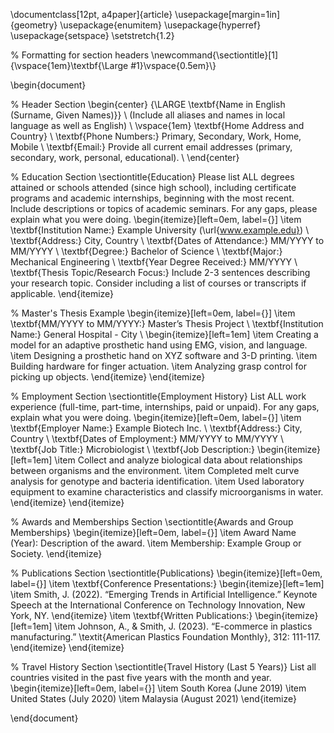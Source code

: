\documentclass[12pt, a4paper]{article}
\usepackage[margin=1in]{geometry}
\usepackage{enumitem}
\usepackage{hyperref}
\usepackage{setspace}
\setstretch{1.2}

% Formatting for section headers
\newcommand{\sectiontitle}[1]{\vspace{1em}\textbf{\Large #1}\vspace{0.5em}\\}

\begin{document}

% Header Section
\begin{center}
    {\LARGE \textbf{Name in English (Surname, Given Names)}} \\
    (Include all aliases and names in local language as well as English) \\
    \vspace{1em}
    \textbf{Home Address and Country} \\
    \textbf{Phone Numbers:} Primary, Secondary, Work, Home, Mobile \\
    \textbf{Email:} Provide all current email addresses (primary, secondary, work, personal, educational). \\
\end{center}

% Education Section
\sectiontitle{Education}
Please list ALL degrees attained or schools attended (since high school), including certificate programs and academic internships, beginning with the most recent. Include descriptions or topics of academic seminars. For any gaps, please explain what you were doing.
\begin{itemize}[left=0em, label={}]
    \item \textbf{Institution Name:} Example University (\url{www.example.edu}) \\
          \textbf{Address:} City, Country \\
          \textbf{Dates of Attendance:} MM/YYYY to MM/YYYY \\
          \textbf{Degree:} Bachelor of Science \\
          \textbf{Major:} Mechanical Engineering \\
          \textbf{Year Degree Received:} MM/YYYY \\
          \textbf{Thesis Topic/Research Focus:} Include 2-3 sentences describing your research topic. Consider including a list of courses or transcripts if applicable.
\end{itemize}

% Master's Thesis Example
\begin{itemize}[left=0em, label={}]
    \item \textbf{MM/YYYY to MM/YYYY:} Master’s Thesis Project \\
          \textbf{Institution Name:} General Hospital - City \\
          \begin{itemize}[left=1em]
              \item Creating a model for an adaptive prosthetic hand using EMG, vision, and language.
              \item Designing a prosthetic hand on XYZ software and 3-D printing.
              \item Building hardware for finger actuation.
              \item Analyzing grasp control for picking up objects.
          \end{itemize}
\end{itemize}

% Employment Section
\sectiontitle{Employment History}
List ALL work experience (full-time, part-time, internships, paid or unpaid). For any gaps, explain what you were doing.
\begin{itemize}[left=0em, label={}]
    \item \textbf{Employer Name:} Example Biotech Inc. \\
          \textbf{Address:} City, Country \\
          \textbf{Dates of Employment:} MM/YYYY to MM/YYYY \\
          \textbf{Job Title:} Microbiologist \\
          \textbf{Job Description:}
          \begin{itemize}[left=1em]
              \item Collect and analyze biological data about relationships between organisms and the environment.
              \item Completed melt curve analysis for genotype and bacteria identification.
              \item Used laboratory equipment to examine characteristics and classify microorganisms in water.
          \end{itemize}
\end{itemize}

% Awards and Memberships Section
\sectiontitle{Awards and Group Memberships}
\begin{itemize}[left=0em, label={}]
    \item Award Name (Year): Description of the award.
    \item Membership: Example Group or Society.
\end{itemize}

% Publications Section
\sectiontitle{Publications}
\begin{itemize}[left=0em, label={}]
    \item \textbf{Conference Presentations:}
          \begin{itemize}[left=1em]
              \item Smith, J. (2022). “Emerging Trends in Artificial Intelligence.” Keynote Speech at the International Conference on Technology Innovation, New York, NY.
          \end{itemize}
    \item \textbf{Written Publications:}
          \begin{itemize}[left=1em]
              \item Johnson, A., \& Smith, J. (2023). “E-commerce in plastics manufacturing.” \textit{American Plastics Foundation Monthly}, 312: 111-117.
          \end{itemize}
\end{itemize}

% Travel History Section
\sectiontitle{Travel History (Last 5 Years)}
List all countries visited in the past five years with the month and year.
\begin{itemize}[left=0em, label={}]
    \item South Korea (June 2019)
    \item United States (July 2020)
    \item Malaysia (August 2021)
\end{itemize}

\end{document}

